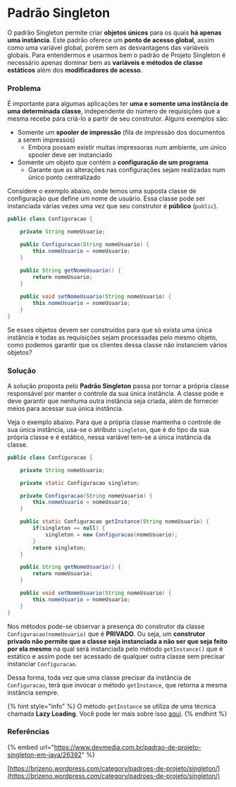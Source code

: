 # Padrão Singleton

O padrão Singleton permite criar **objetos únicos** para os quais **há apenas uma instância**. Este padrão oferece um **ponto de acesso global**, assim como uma variável global, porém sem as desvantagens das variáveis globais. Para entendermos e usarmos bem o padrão de Projeto Singleton é necessário apenas dominar bem as **variáveis e métodos de classe estáticos** além dos **modificadores de acesso**.

### Problema

É importante para algumas aplicações ter **uma e somente uma instância de uma determinada classe**, independente do número de requisições que a mesma recebe para criá-lo a partir de seu construtor. Alguns exemplos são:

* Somente um **spooler de impressão** \(fila de impressão dos documentos a serem impressos\)
  * Embora possam existir muitas impressoras num ambiente, um único spooler deve ser instanciado
* Somente um objeto que contém a **configuração de um programa**
  * Garante que as alterações nas configurações sejam realizadas num único ponto centralizado

Considere o exemplo abaixo, onde temos uma suposta classe de configuração que define um nome de usuário. Essa classe pode ser instanciada várias vezes uma vez que seu construtor é **público** \(`public`\).

```java
public class Configuracao {

    private String nomeUsuario;

    public Configuracao(String nomeUsuario) {
        this.nomeUsuario = nomeUsuario;
    }
    
    public String getNomeUsuario() {
        return nomeUsuario;
    }

    public void setNomeUsuario(String nomeUsuario) {
        this.nomeUsuario = nomeUsuario;
    }
}
```

Se esses objetos devem ser construídos para que só exista uma única instância e todas as requisições sejam processadas pelo mesmo objeto, como podemos garantir que os clientes dessa classe não instanciem vários objetos?

### Solução

A solução proposta pelo **Padrão Singleton** passa por tornar a própria classe responsável por manter o controle da sua única instância. A classe pode e deve garantir que nenhuma outra instância seja criada, além de fornecer meios para acessar sua única instância.

Veja o exemplo abaixo. Para que a própria classe mantenha o controle de sua única instância, usa-se o atributo `singleton`, que é do tipo da sua própria classe e é estático, nessa variável tem-se a única instância da classe.

```java
public class Configuracao {

    private String nomeUsuario;

    private static Configuracao singleton;

    private Configuracao(String nomeUsuario) {
        this.nomeUsuario = nomeUsuario;
    }

    public static Configuracao getInstance(String nomeUsuario) {
        if(singleton == null) {
            singleton = new Configuracao(nomeUsuario);
        }
        return singleton;
    }

    public String getNomeUsuario() {
        return nomeUsuario;
    }

    public void setNomeUsuario(String nomeUsuario) {
        this.nomeUsuario = nomeUsuario;
    }
}
```

Nos métodos pode-se observar a presença do construtor da classe `Configuracao(nomeUsuario)` que é **PRIVADO**. Ou seja, um **construtor privado não permite que a classe seja instanciada a não ser que seja feito por ela mesmo** na qual será instanciada pelo método `getInstance()` que é estático e assim pode ser acessado de qualquer outra classe sem precisar instanciar `Configuracao`.

Dessa forma, toda vez que uma classe precisar da instância de `Configuracao`, terá que invocar o método `getInstance`, que retorna a mesma instância sempre.

{% hint style="info" %}
O método `getInstance` se utiliza de uma técnica chamada **Lazy Loading**. Você pode ler mais sobre isso [aqui](https://pt.wikipedia.org/wiki/Lazy_loading).
{% endhint %}

### Referências

{% embed url="https://www.devmedia.com.br/padrao-de-projeto-singleton-em-java/26392" %}

[https://brizeno.wordpress.com/category/padroes-de-projeto/singleton/](https://brizeno.wordpress.com/category/padroes-de-projeto/singleton/)

